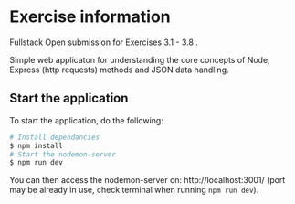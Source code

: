 # Exercise information

Fullstack Open submission for Exercises 3.1 - 3.8 .

Simple web applicaton for understanding the core concepts of Node, Express (http requests) methods and JSON data handling.

## Start the application

To start the application, do the following:

```bash
# Install dependancies
$ npm install
# Start the nodemon-server
$ npm run dev
```

You can then access the nodemon-server on: http://localhost:3001/  (port may be already in use, check terminal when running `npm run dev`).